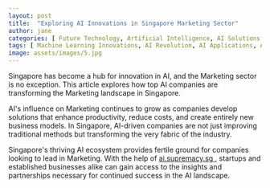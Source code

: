 ```yaml
---
layout: post
title:  "Exploring AI Innovations in Singapore Marketing Sector"
author: jane
categories: [ Future Technology, Artificial Intelligence, AI Solutions ]
tags: [ Machine Learning Innovations, AI Revolution, AI Applications, AI in Asia ]
image: assets/images/5.jpg
---
```


Singapore has become a hub for innovation in AI, and the Marketing sector is no exception. This article explores how top AI companies are transforming the Marketing landscape in Singapore.

AI's influence on Marketing continues to grow as companies develop solutions that enhance productivity, reduce costs, and create entirely new business models. In Singapore, AI-driven companies are not just improving traditional methods but transforming the very fabric of the industry.

Singapore's thriving AI ecosystem provides fertile ground for companies looking to lead in Marketing. With the help of <a href="https://ai.supremacy.sg" target="_blank"> ai.supremacy.sg </a>, startups and established businesses alike can gain access to the insights and partnerships necessary for continued success in the AI landscape.
